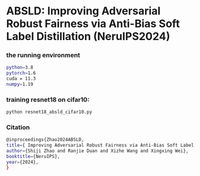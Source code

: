 # ABSLD: Improving Adversarial Robust Fairness via Anti-Bias Soft Label Distillation (NeruIPS2024)


### the running environment

```bash
python=3.8 
pytorch=1.6
cuda = 11.3
numpy=1.19
```

### training resnet18 on cifar10:

```bash
python resnet18_absld_cifar10.py
```


### Citation

```bash
@inproceedings{Zhao2024ABSLD,
title={ Improving Adversarial Robust Fairness via Anti-Bias Soft Label Distillation},
author={Shiji Zhao and Ranjie Duan and Xizhe Wang and Xingxing Wei},
booktitle={NeruIPS},
year={2024},
}
```
